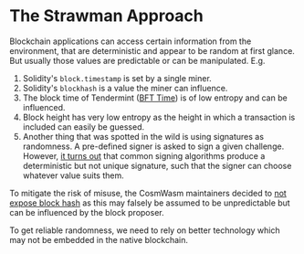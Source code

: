 # The Strawman Approach

Blockchain applications can access certain information from the environment, that are deterministic and appear to be random at first glance. But usually those values are predictable or can be manipulated. E.g.

1. Solidity's `block.timestamp` is set by a single miner.
2. Solidity's `blockhash` is a value the miner can influence.
3. The block time of Tendermint ([BFT Time]) is of low entropy and can be influenced.
4. Block height has very low entropy as the height in which a transaction is included can easily be guessed.
5. Another thing that was spotted in the wild is using signatures as randomness. A pre-defined signer is asked to sign a given challenge. However, [it turns out](https://medium.com/@simonwarta/signature-determinism-for-blockchain-developers-dbd84865a93e) that common signing algorithms produce a deterministic but not unique signature, such that the signer can choose whatever value suits them.

To mitigate the risk of misuse, the CosmWasm maintainers decided to [not expose block hash](https://github.com/CosmWasm/wasmvm/issues/133) as this may falsely be assumed to be unpredictable but can be influenced by the block proposer.

To get reliable randomness, we need to rely on better technology which may not
be embedded in the native blockchain.

[bft time]: https://docs.tendermint.com/master/spec/consensus/bft-time.html
